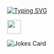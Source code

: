 [![Typing SVG](https://readme-typing-svg.herokuapp.com?color=%2336BCF7&lines=Hello+my+name+is+Dinar)](https://git.io/typing-svg)

<img src="https://github.com/blackcater/blackcater/raw/main/images/Hi.gif" height="32"/></h1>

![Jokes Card](https://readme-jokes.vercel.app/api)
